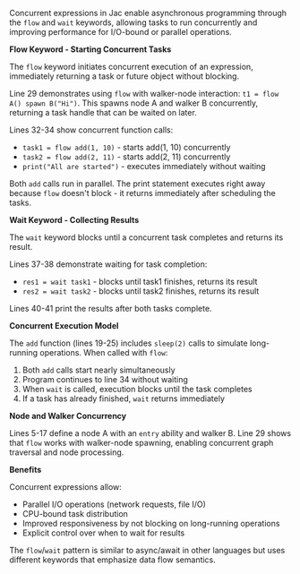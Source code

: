 Concurrent expressions in Jac enable asynchronous programming through the `flow` and `wait` keywords, allowing tasks to run concurrently and improving performance for I/O-bound or parallel operations.

**Flow Keyword - Starting Concurrent Tasks**

The `flow` keyword initiates concurrent execution of an expression, immediately returning a task or future object without blocking.

Line 29 demonstrates using `flow` with walker-node interaction: `t1 = flow A() spawn B("Hi")`. This spawns node A and walker B concurrently, returning a task handle that can be waited on later.

Lines 32-34 show concurrent function calls:
- `task1 = flow add(1, 10)` - starts add(1, 10) concurrently
- `task2 = flow add(2, 11)` - starts add(2, 11) concurrently
- `print("All are started")` - executes immediately without waiting

Both `add` calls run in parallel. The print statement executes right away because `flow` doesn't block - it returns immediately after scheduling the tasks.

**Wait Keyword - Collecting Results**

The `wait` keyword blocks until a concurrent task completes and returns its result.

Lines 37-38 demonstrate waiting for task completion:
- `res1 = wait task1` - blocks until task1 finishes, returns its result
- `res2 = wait task2` - blocks until task2 finishes, returns its result

Lines 40-41 print the results after both tasks complete.

**Concurrent Execution Model**

The `add` function (lines 19-25) includes `sleep(2)` calls to simulate long-running operations. When called with `flow`:
1. Both `add` calls start nearly simultaneously
2. Program continues to line 34 without waiting
3. When `wait` is called, execution blocks until the task completes
4. If a task has already finished, `wait` returns immediately

**Node and Walker Concurrency**

Lines 5-17 define a node A with an `entry` ability and walker B. Line 29 shows that `flow` works with walker-node spawning, enabling concurrent graph traversal and node processing.

**Benefits**

Concurrent expressions allow:
- Parallel I/O operations (network requests, file I/O)
- CPU-bound task distribution
- Improved responsiveness by not blocking on long-running operations
- Explicit control over when to wait for results

The `flow`/`wait` pattern is similar to async/await in other languages but uses different keywords that emphasize data flow semantics.